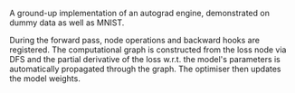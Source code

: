 A ground-up implementation of an autograd engine, demonstrated on dummy data as well as MNIST.

During the forward pass, node operations and backward hooks are registered.
The computational graph is constructed from the loss node via DFS and the partial derivative of the loss w.r.t. the model's 
parameters is automatically propagated through the graph. The optimiser then updates the model weights.
